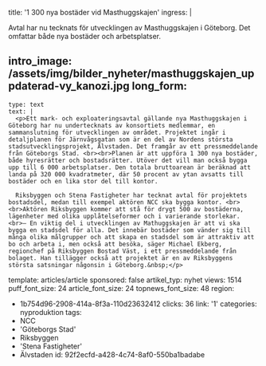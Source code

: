 title: '1 300 nya bostäder vid Masthuggskajen'
ingress: |
  <p>Avtal har nu tecknats för utvecklingen av Masthuggskajen i Göteborg. Det omfattar både nya bostäder och arbetsplatser.
  </p>
  
intro_image: /assets/img/bilder_nyheter/masthuggskajen_uppdaterad-vy_kanozi.jpg
long_form:
  -
    type: text
    text: |
      <p>Ett mark- och exploateringsavtal gällande nya Masthuggskajen i Göteborg har nu undertecknats av konsortiets medlemmar, en sammanslutning för utvecklingen av området. Projektet ingår i detaljplanen för Järnvågsgatan som är en del av Nordens största stadsutvecklingsprojekt, Älvstaden. Det framgår av ett pressmeddelande från Göteborgs Stad. <br><br>Planen är att uppföra 1 300 nya bostäder, både hyresrätter och bostadsrätter. Utöver det vill man också bygga upp till 6 000 arbetsplatser. Den totala bruttoarean är beräknad att landa på 320 000 kvadratmeter, där 50 procent av ytan avsatts till bostäder och en lika stor del till kontor.     
      
      Riksbyggen och Stena Fastigheter har tecknat avtal för projektets bostadsdel, medan till exempel aktören NCC ska bygga kontor. <br><br>Aktören Riksbyggen kommer att stå för drygt 500 av bostäderna, lägenheter med olika upplåtelseformer och i varierande storlekar. <br>– En viktig del i utvecklingen av Mathuggskajen är att vi ska bygga en stadsdel för alla. Det innebär bostäder som vänder sig till många olika målgrupper och att skapa en stadsdel som är attraktiv att bo och arbeta i, men också att besöka, säger Michael Ekberg, regionchef på Riksbyggen Bostad Väst, i ett pressmeddelande från bolaget. Han tillägger också att projektet är en av Riksbyggens största satsningar någonsin i Göteborg.&nbsp;</p>
      
template: articles/article
sponsored: false
artikel_typ: nyhet
views: 1514
puff_font_size: 24
article_font_size: 24
topnews_font_size: 48
region:
  - 1b754d96-2908-414a-8f3a-110d23632412
clicks: 36
link: '1'
categories: nyproduktion
tags:
  - NCC
  - 'Göteborgs Stad'
  - Riksbyggen
  - 'Stena Fastigheter'
  - Älvstaden
id: 92f2ecfd-a428-4c74-8af0-550ba1badabe
